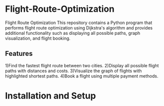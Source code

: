 # Flight-Route-Optimization

Flight Route Optimization This repository contains a Python program that performs flight route optimization using Dijkstra's algorithm and provides additional functionality such as displaying all possible paths, graph visualization, and flight booking.

## Features

1)Find the fastest flight route between two cities.
2)Display all possible flight paths with distances and costs.
3)Visualize the graph of flights with highlighted shortest paths.
4)Book a flight using multiple payment methods.

# Installation and Setup

